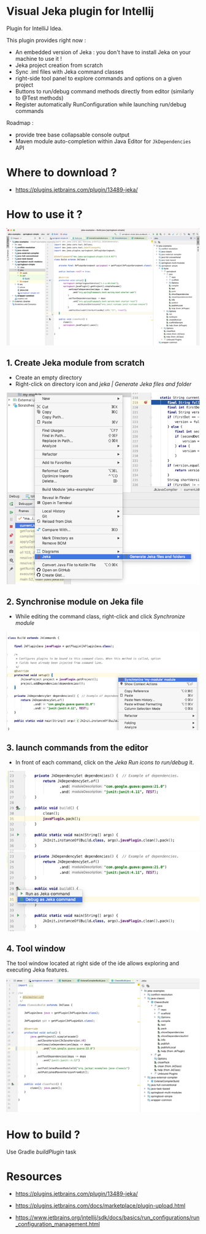 # Visual Jeka plugin for Intellij

Plugin for IntelliJ Idea.

This plugin provides right now :

* An embedded version of Jeka : you don't have to install Jeka on your machine to use it !
* Jeka project creation from scratch
* Sync .iml files with Jeka command classes
* right-side tool panel to explore commands and options on a given project
* Buttons to run/debug command methods directly from editor (similarly to @Test methods)
* Register automatically RunConfiguration while launching run/debug commands

Roadmap : 

* provide tree base collapsable console output
* Maven module auto-completion within Java Editor for `JkDependencies` API

# Where to download ?

* https://plugins.jetbrains.com/plugin/13489-jeka/

# How to use it ?

<img src="media/ide.png"/>

## 1. Create Jeka module from scratch
* Create an empty directory
* Right-click on directory icon and _jeka | Generate Jeka files and folder_ 
  
<img src="media/scaffold-menu.png"/>

## 2. Synchronise module on Jeka file
* While editing the command class, right-click and click _Synchronize module_ 
  
<img src="media/editor-popup.png"/>
  
## 3. launch commands from the editor
* In front of each command, click on the _Jeka Run icons to run/debug_ it.
  
<img src="media/gutter1.png"/> <img src="media/gutter2.png"/>

## 4. Tool window

The tool window located at right side of the ide allows exploring and executing Jeka features.

<img src="media/tool_window.png"/>

# How to build ?

Use Gradle _buildPlugin_ task
  
# Resources 

* https://plugins.jetbrains.com/plugin/13489-jeka/

* https://plugins.jetbrains.com/docs/marketplace/plugin-upload.html

* https://www.jetbrains.org/intellij/sdk/docs/basics/run_configurations/run_configuration_management.html
   

 
